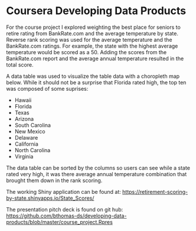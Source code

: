# Coursera Developing Data Products

For the course project I explored weighting the best place for seniors to retire rating from BankRate.com and the average temperature by state. Reverse rank scoring was used for the average temperature and the BankRate.com ratings. For example, the state with the highest average temperature would be scored as a 50. Adding the scores from the BankRate.com report and the average annual temperature resulted in the total score.

A data table was used to visualize the table data with a choropleth map below. While it should not be a surprise that Florida rated high, the top ten was composed of some suprises:

* Hawaii
* Florida
* Texas
* Arizona
*	South Carolina
*	New Mexico
*	Delaware
*	California
* North Carolina
* Virginia

The data table can be sorted by the columns so users can see while a state rated very high, it was there average annual temperature combination that brought them down in the rank scoring.

The working Shiny application can be found at: https://retirement-scoring-by-state.shinyapps.io/State_Scores/

The presentation pitch deck is found on git hub: https://github.com/bthomas-ds/developing-data-products/blob/master/course_project.Rpres

